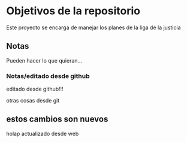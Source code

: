 # Objetivos de la repositorio

Este proyecto se encarga de manejar los planes de la liga de la justicia


## Notas
Pueden hacer lo que quieran...

### Notas/editado desde github

editado desde github!!!

otras cosas desde git


## estos cambios son nuevos

holap  actualizado desde web
